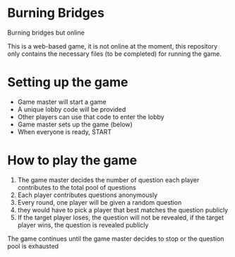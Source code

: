 # Burning Bridges
Burning bridges but online

This is a web-based game, it is not online at the moment, this repository only contains the necessary files (to be completed) for running the game.


# Setting up the game
  - Game master will start a game
  - A unique lobby code will be provided
  - Other players can use that code to enter the lobby
  - Game master sets up the game (below)
  - When everyone is ready, START

# How to play the game
1. The game master decides the number of question each player contributes to the total pool of questions
2. Each player contributes questions anonymously
3. Every round, one player will be given a random question
4. they would have to pick a player that best matches the question publicly
5. If the target player loses, the question will not be revealed, if the target player wins, the question is revealed publicly

The game continues until the game master decides to stop or the question pool is exhausted


